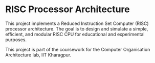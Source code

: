 # RISC Processor Architecture

This project implements a Reduced Instruction Set Computer (RISC) processor architecture. The goal is to design and simulate a simple, efficient, and modular RISC CPU for educational and experimental purposes.

This project is part of the coursework for the Computer Organisation Architecture lab, IIT Kharagpur.
